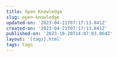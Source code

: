 ```yaml
---
title: Open Knowledge
slug: open-knowledge
updated-on: '2023-04-21T07:17:13.841Z'
created-on: '2023-04-21T07:17:13.841Z'
published-on: '2023-10-20T14:07:03.064Z'
layout: '[tags].html'
tags: tags
---
```



